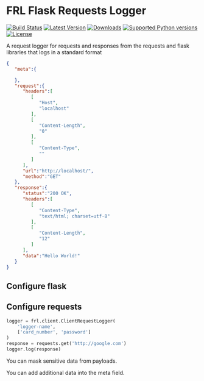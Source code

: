 # FRL Flask Requests Logger

[![Build Status](https://secure.travis-ci.org/balanced/frl.png?branch=master)](http://travis-ci.org/balanced/frl) [![Latest Version](https://pypip.in/version/frl/badge.svg)](https://pypi.python.org/pypi/frl/) [![Downloads](https://pypip.in/download/frl/badge.svg)](https://pypi.python.org/pypi/frl/) [![Supported Python versions](https://pypip.in/py_versions/frl/badge.svg)](https://pypi.python.org/pypi/frl/) [![License](https://pypip.in/license/frl/badge.svg)](https://pypi.python.org/pypi/frl/)

A request logger for requests and responses from the requests and flask libraries that logs in a standard format

```json
{
   "meta":{

   },
   "request":{
      "headers":[
         [
            "Host",
            "localhost"
         ],
         [
            "Content-Length",
            "0"
         ],
         [
            "Content-Type",
            ""
         ]
      ],
      "url":"http://localhost/",
      "method":"GET"
   },
   "response":{
      "status":"200 OK",
      "headers":[
         [
            "Content-Type",
            "text/html; charset=utf-8"
         ],
         [
            "Content-Length",
            "12"
         ]
      ],
      "data":"Hello World!"
   }
}
```

## Configure flask


## Configure requests


```python
logger = frl.client.ClientRequestLogger(
    'logger-name',
    ['card_number', 'password']
)
response = requests.get('http://google.com')
logger.log(response)
```

You can mask sensitive data from payloads.


You can add additional data into the meta field.
